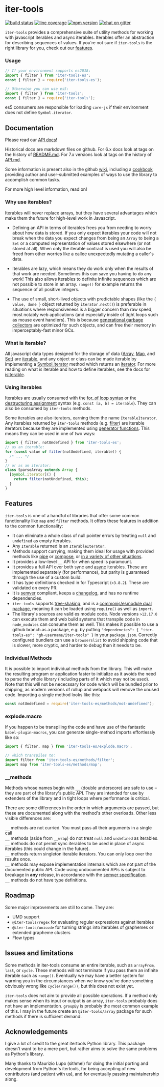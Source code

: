 # iter-tools

[![build status](https://img.shields.io/github/workflow/status/iter-tools/iter-tools/verify)](https://github.com/iter-tools/iter-tools/actions?query=branch%3Atrunk+workflow%3Averify)
[![line coverage](https://codecov.io/gh/iter-tools/iter-tools/branch/trunk/graph/badge.svg)](https://codecov.io/gh/iter-tools/iter-tools)
[![npm version](https://img.shields.io/npm/v/iter-tools-es)](https://www.npmjs.com/package/iter-tools-es)
[![chat on gitter](https://img.shields.io/gitter/room/iter-tools/iter-tools?color=blue)](https://gitter.im/iter-tools/community)

`iter-tools` provides a comprehensive suite of utility methods for working with javascript iterables and async iterables. Iterables offer an abstraction for describing sequences of values. If you're not sure if `iter-tools` is the right library for you, check out our [features](#features).

### Usage

```js
// If your environment supports es2018:
import { filter } from 'iter-tools-es';
const { filter } = require('iter-tools-es');

// Otherwise you can use es5:
import { filter } from 'iter-tools';
const { filter } = require('iter-tools');
```

es5 consumers are responsible for loading `core-js` if their environment does not define `Symbol.iterator`.

## Documentation

Please read our [API docs](https://github.com/iter-tools/iter-tools/blob/v7.1.2/API.md)!

Historical docs are markdown files on github. For 6.x docs look at tags on the history of [README.md](https://github.com/iter-tools/iter-tools/blob/6.x/README.md). For 7.x versions look at tags on the history of [API.md](https://github.com/iter-tools/iter-tools/blob/trunk/API.md).

Some information is present also in the github [wiki](https://github.com/iter-tools/iter-tools/wiki), including a [cookbook](https://github.com/iter-tools/iter-tools/wiki/the-cookbook) providing author and user-submitted examples of ways to use the library to accomplish common tasks.

For more high level information, read on!

### Why use iterables?

Iterables will never replace arrays, but they have several advantages which make them the future for high-level work in Javascript.

- Defining an API in terms of iterables frees you from needing to worry about how data is stored. If you only expect iterables your code will not break when the data you expect changes from being an `Array` to being a `Set` or a computed representation of values stored elsewhere (or not stored at all). When only the iterable contract is used you will also be freed from other worries like a callee unexpectedly mutating a caller's data.

- Iterables are lazy, which means they do work only when the results of that work are needed. Sometimes this can save you having to do any work! This also allows iterables to definite infinite sequences which are not possible to store in an array. `range()` for example returns the sequence of all positive integers.

- The use of small, short-lived objects with predictable shapes (like the `{ value, done }` object returned by `iterator.next()`) is preferable in situations where responsiveness is a bigger concern than raw speed, most notably web applications (and especially inside of tight loops such as mouse event handlers). This is because [generational garbage collectors](https://v8.dev/blog/trash-talk#generational-layout) are optimized for such objects, and can free their memory in imperceptably-fast minor GCs.

### What is iterable?

All javascript data types designed for the storage of data ([Array](https://developer.mozilla.org/en-US/docs/Web/JavaScript/Reference/Global_Objects/Array), [Map](https://developer.mozilla.org/en-US/docs/Web/JavaScript/Reference/Global_Objects/Map), and [Set](https://developer.mozilla.org/en-US/docs/Web/JavaScript/Reference/Global_Objects/Set)) are [iterable](https://developer.mozilla.org/en-US/docs/Web/JavaScript/Reference/Iteration_protocols#The_iterable_protocol), and any object or class can be made iterable by implementing a [Symbol.iterator](https://developer.mozilla.org/en-US/docs/Web/JavaScript/Reference/Global_Objects/Symbol/iterator) method which returns an [iterator](https://developer.mozilla.org/en-US/docs/Web/JavaScript/Reference/Iteration_protocols#The_iterator_protocol). For more reading on what is iterable and how to define iterables, see the docs for [isIterable](https://github.com/iter-tools/iter-tools/blob/trunk/API.md#isiterable).

### Using iterables

Iterables are usually consumed with the [for..of loop syntax](https://developer.mozilla.org/en-US/docs/Web/JavaScript/Reference/Statements/for...of) or the [destructuring assignment](https://developer.mozilla.org/en-US/docs/Web/JavaScript/Reference/Operators/Destructuring_assignment) syntax (e.g. `const [a, b] = iterable`). They can also be consumed by `iter-tools` methods.

Some iterables are also iterators, earning them the name `IterableIterator`. Any iterables returned by `iter-tools` methods (e.g. [filter](https://github.com/iter-tools/iter-tools/blob/trunk/API.md#filter)) are iterable iterators because they are implemented using [generator functions](https://developer.mozilla.org/en-US/docs/Web/JavaScript/Reference/Statements/function*). This means they can be used in one of two ways:

```js
import { filter, notUndefined } from 'iter-tools-es';
// as an iterable:
for (const value of filter(notUndefined, iterable)) {
  /* ... */
}
// or as an iterator:
class SparseArray extends Array {
  [Symbol.iterator]() {
    return filter(notUndefined, this);
  }
}
```

## Features

`iter-tools` is one of a handful of libraries that offer some common functionality like `map` and `filter` methods. It offers these features in addition to the common functionality:

- It can eliminate a whole class of null pointer errors by treating `null` and `undefined` as empty iterables.
- Any `Iterable` returned is an `IterableIterator`.
- Methods support currying, making them ideal for usage with provided methods like [pipe](https://github.com/iter-tools/iter-tools/blob/trunk/API.md#pipe) or [compose](https://github.com/iter-tools/iter-tools/blob/trunk/API.md#compose), or [in a variety of other situations](https://hughfdjackson.com/javascript/why-curry-helps/).
- It provides a low-level `__` API for when speed is paramount.
- It provides a full API over both sync and [async](https://developer.mozilla.org/en-US/docs/Web/JavaScript/Reference/Global_Objects/Symbol/asyncIterator) iterables. These are implemented separately (for performance), but parity is guaranteed through the use of a custom build.
- It has type definitions checked in for Typescript (`>3.8.2`). These are validated on every PR.
- It is [semver](https://semver.org/) compliant, keeps a [changelog](https://github.com/iter-tools/iter-tools/blob/trunk/CHANGELOG.md), and has no runtime dependencies.
- `iter-tools` supports [tree-shaking](https://developer.mozilla.org/en-US/docs/Glossary/Tree_shaking), and is a [commonjs/esmodule dual package](https://nodejs.org/api/packages.html#packages_dual_commonjs_es_module_packages), meaning it can be loaded using `require()` as well as `import`.
- The library's sources are valid es module code. Node versions `>12.17.0` can execute them and web build systems that transpile code in `node_modules` can consume them as well. This makes it possible to use a github branch as a package, e.g. by putting `"dependencies": { "iter-tools-es": "gh-username/iter-tools" }` in your `package.json`. Correctly configured bundlers can use a `browserslist` to avoid shipping code that is slower, more cryptic, and harder to debug than it needs to be.

### Individual Methods

It is possible to import individual methods from the library. This will make the resulting program or application faster to initialize as it avoids the need to parse the whole library (including parts of it which may not be used). Note that this will not be nececssary for code which will be bundled prior to shipping, as modern versions of rollup and webpack will remove the unused code. Importing a single method looks like this:

```js
const notUndefined = require('iter-tools-es/methods/not-undefined');
```

### explode.macro

If you happen to be transpiling the code and have use of the fantastic `babel-plugin-macros`, you can generate single-method imports effortlessly like so:

```js
import { filter, map } from 'iter-tools-es/explode.macro';

// which transpiles to:
import filter from 'iter-tools-es/methods/filter';
import map from 'iter-tools-es/methods/map';
```

### \_\_methods

Methods whose names begin with `__` (double underscore) are safe to use – they are part of the library's public API. They are intended for use by extenders of the library and in tight loops where performance is critical.

There are some differences in the order in which arguments are passed, but these are documented along with the method's other overloads. Other less visible differences are:

`__` methods are not curried. You must pass all their arguments in a single call  
`__` methods (aside from `__wrap`) do not treat `null` and `undefined` as iterables.  
`__` methods do not permit sync iterables to be used in place of async iterables (this could change in the future).  
`__` methods return singleton iterable iterators. You can only loop over the results once.  
`__` methods may expose implementation internals which are not part of the documented public API. Code using undocumented APIs is subject to breakage in **any** release, in accordance with the [semver specification](https://semver.org/).  
`__` methods do not have type definitions.

## Roadmap

Some major improvements are still to come. They are:

- UMD support
- `@iter-tools/regex` for evaluating regular expressions against iterables
- `@iter-tools/unicode` for turning strings into iterables of graphemes or extended grapheme clusters
- Flow types

## Issues and limitations

Some methods in iter-tools consume an entire iterable, such as `arrayFrom`, `last`, or `cycle`. These methods will not terminate if you pass them an infinite iterable such as `range()`. Eventually we may have a better system for warning you in the circumstances when we know you've done something obviously wrong like `cycle(range())`, but this does not exist yet.

`iter-tools` does not aim to provide all possible operations. If a method only makes sense when its input or output is an array, `iter-tools` probably does not have an implementation. `groupBy` is probably the most common example of this. I may in the future create an `@iter-tools/array` package for such methods if there is sufficient demand.

## Acknowledgements

I give a lot of credit to the great itertools Python library. This package doesn't want to be a mere port, but rather aims to solve the same problems as Python's library.

Many thanks to Maurizio Lupo (sithmel) for doing the initial porting and development from Python's itertools, for being accepting of new contributors (and patient with us), and for eventually passing maintainership along.
